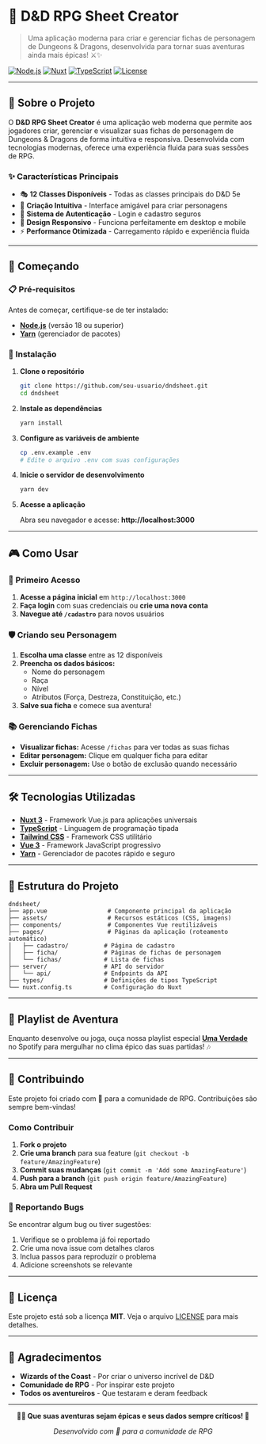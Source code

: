# 🎲 D&D RPG Sheet Creator

> Uma aplicação moderna para criar e gerenciar fichas de personagem de Dungeons & Dragons, desenvolvida para tornar suas aventuras ainda mais épicas! ⚔️✨

[![Node.js](https://img.shields.io/badge/Node.js-18+-green.svg)](https://nodejs.org/)
[![Nuxt](https://img.shields.io/badge/Nuxt-3-blue.svg)](https://nuxt.com/)
[![TypeScript](https://img.shields.io/badge/TypeScript-5.0+-blue.svg)](https://www.typescriptlang.org/)
[![License](https://img.shields.io/badge/License-MIT-yellow.svg)](LICENSE)

---

## 🎯 Sobre o Projeto

O **D&D RPG Sheet Creator** é uma aplicação web moderna que permite aos jogadores criar, gerenciar e visualizar suas fichas de personagem de Dungeons & Dragons de forma intuitiva e responsiva. Desenvolvida com tecnologias modernas, oferece uma experiência fluida para suas sessões de RPG.

### ✨ Características Principais

- 🎭 **12 Classes Disponíveis** - Todas as classes principais do D&D 5e
- 📝 **Criação Intuitiva** - Interface amigável para criar personagens
- 🔐 **Sistema de Autenticação** - Login e cadastro seguros
- 📱 **Design Responsivo** - Funciona perfeitamente em desktop e mobile
- ⚡ **Performance Otimizada** - Carregamento rápido e experiência fluida

---

## 🚀 Começando

### 📋 Pré-requisitos

Antes de começar, certifique-se de ter instalado:

- **[Node.js](https://nodejs.org/)** (versão 18 ou superior)
- **[Yarn](https://yarnpkg.com/)** (gerenciador de pacotes)

### 🔧 Instalação

1. **Clone o repositório**
   ```bash
   git clone https://github.com/seu-usuario/dndsheet.git
   cd dndsheet
   ```

2. **Instale as dependências**
   ```bash
   yarn install
   ```

3. **Configure as variáveis de ambiente**
   ```bash
   cp .env.example .env
   # Edite o arquivo .env com suas configurações
   ```

4. **Inicie o servidor de desenvolvimento**
   ```bash
   yarn dev
   ```

5. **Acesse a aplicação**
   
   Abra seu navegador e acesse: **http://localhost:3000**

---

## 🎮 Como Usar

### 🔐 Primeiro Acesso

1. **Acesse a página inicial** em `http://localhost:3000`
2. **Faça login** com suas credenciais ou **crie uma nova conta**
3. **Navegue até `/cadastro`** para novos usuários

### 🛡️ Criando seu Personagem

1. **Escolha uma classe** entre as 12 disponíveis
2. **Preencha os dados básicos:**
   - Nome do personagem
   - Raça
   - Nível
   - Atributos (Força, Destreza, Constituição, etc.)
3. **Salve sua ficha** e comece sua aventura!

### 📚 Gerenciando Fichas

- **Visualizar fichas:** Acesse `/fichas` para ver todas as suas fichas
- **Editar personagem:** Clique em qualquer ficha para editar
- **Excluir personagem:** Use o botão de exclusão quando necessário

---

## 🛠️ Tecnologias Utilizadas

- **[Nuxt 3](https://nuxt.com/)** - Framework Vue.js para aplicações universais
- **[TypeScript](https://www.typescriptlang.org/)** - Linguagem de programação tipada
- **[Tailwind CSS](https://tailwindcss.com/)** - Framework CSS utilitário
- **[Vue 3](https://vuejs.org/)** - Framework JavaScript progressivo
- **[Yarn](https://yarnpkg.com/)** - Gerenciador de pacotes rápido e seguro

---

## 📁 Estrutura do Projeto

```
dndsheet/
├── app.vue                 # Componente principal da aplicação
├── assets/                 # Recursos estáticos (CSS, imagens)
├── components/             # Componentes Vue reutilizáveis
├── pages/                  # Páginas da aplicação (roteamento automático)
│   ├── cadastro/          # Página de cadastro
│   ├── ficha/             # Páginas de fichas de personagem
│   └── fichas/            # Lista de fichas
├── server/                # API do servidor
│   └── api/               # Endpoints da API
├── types/                 # Definições de tipos TypeScript
└── nuxt.config.ts         # Configuração do Nuxt
```

---

## 🎵 Playlist de Aventura

Enquanto desenvolve ou joga, ouça nossa playlist especial **[Uma Verdade](https://open.spotify.com)** no Spotify para mergulhar no clima épico das suas partidas! 🎶

---

## 🤝 Contribuindo

Este projeto foi criado com 💖 para a comunidade de RPG. Contribuições são sempre bem-vindas!

### Como Contribuir

1. **Fork o projeto**
2. **Crie uma branch** para sua feature (`git checkout -b feature/AmazingFeature`)
3. **Commit suas mudanças** (`git commit -m 'Add some AmazingFeature'`)
4. **Push para a branch** (`git push origin feature/AmazingFeature`)
5. **Abra um Pull Request**

### 🐛 Reportando Bugs

Se encontrar algum bug ou tiver sugestões:

1. Verifique se o problema já foi reportado
2. Crie uma nova issue com detalhes claros
3. Inclua passos para reproduzir o problema
4. Adicione screenshots se relevante

---

## 📄 Licença

Este projeto está sob a licença **MIT**. Veja o arquivo [LICENSE](LICENSE) para mais detalhes.

---

## 🙏 Agradecimentos

- **Wizards of the Coast** - Por criar o universo incrível de D&D
- **Comunidade de RPG** - Por inspirar este projeto
- **Todos os aventureiros** - Que testaram e deram feedback

---

<div align="center">

**🧙‍♂️ Que suas aventuras sejam épicas e seus dados sempre críticos! 🎲**

*Desenvolvido com 💖 para a comunidade de RPG*

</div>